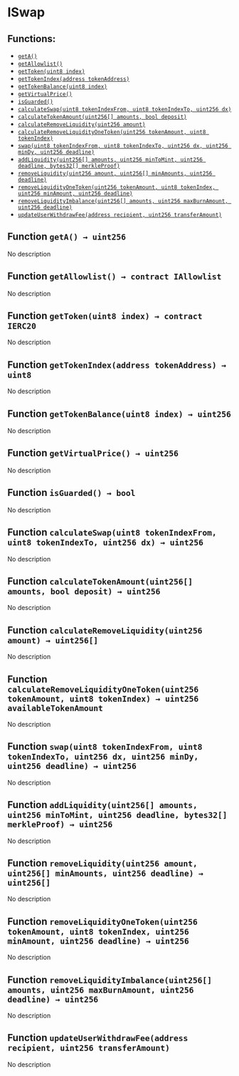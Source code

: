 # ISwap

## Functions:

- [`getA()`](iswap.md#ISwap-getA--)
- [`getAllowlist()`](iswap.md#ISwap-getAllowlist--)
- [`getToken(uint8 index)`](iswap.md#ISwap-getToken-uint8-)
- [`getTokenIndex(address tokenAddress)`](iswap.md#ISwap-getTokenIndex-address-)
- [`getTokenBalance(uint8 index)`](iswap.md#ISwap-getTokenBalance-uint8-)
- [`getVirtualPrice()`](iswap.md#ISwap-getVirtualPrice--)
- [`isGuarded()`](iswap.md#ISwap-isGuarded--)
- [`calculateSwap(uint8 tokenIndexFrom, uint8 tokenIndexTo, uint256 dx)`](iswap.md#ISwap-calculateSwap-uint8-uint8-uint256-)
- [`calculateTokenAmount(uint256[] amounts, bool deposit)`](iswap.md#ISwap-calculateTokenAmount-uint256---bool-)
- [`calculateRemoveLiquidity(uint256 amount)`](iswap.md#ISwap-calculateRemoveLiquidity-uint256-)
- [`calculateRemoveLiquidityOneToken(uint256 tokenAmount, uint8 tokenIndex)`](iswap.md#ISwap-calculateRemoveLiquidityOneToken-uint256-uint8-)
- [`swap(uint8 tokenIndexFrom, uint8 tokenIndexTo, uint256 dx, uint256 minDy, uint256 deadline)`](iswap.md#ISwap-swap-uint8-uint8-uint256-uint256-uint256-)
- [`addLiquidity(uint256[] amounts, uint256 minToMint, uint256 deadline, bytes32[] merkleProof)`](iswap.md#ISwap-addLiquidity-uint256---uint256-uint256-bytes32---)
- [`removeLiquidity(uint256 amount, uint256[] minAmounts, uint256 deadline)`](iswap.md#ISwap-removeLiquidity-uint256-uint256---uint256-)
- [`removeLiquidityOneToken(uint256 tokenAmount, uint8 tokenIndex, uint256 minAmount, uint256 deadline)`](iswap.md#ISwap-removeLiquidityOneToken-uint256-uint8-uint256-uint256-)
- [`removeLiquidityImbalance(uint256[] amounts, uint256 maxBurnAmount, uint256 deadline)`](iswap.md#ISwap-removeLiquidityImbalance-uint256---uint256-uint256-)
- [`updateUserWithdrawFee(address recipient, uint256 transferAmount)`](iswap.md#ISwap-updateUserWithdrawFee-address-uint256-)

## Function `getA() → uint256` <a id="ISwap-getA--"></a>

No description

## Function `getAllowlist() → contract IAllowlist` <a id="ISwap-getAllowlist--"></a>

No description

## Function `getToken(uint8 index) → contract IERC20` <a id="ISwap-getToken-uint8-"></a>

No description

## Function `getTokenIndex(address tokenAddress) → uint8` <a id="ISwap-getTokenIndex-address-"></a>

No description

## Function `getTokenBalance(uint8 index) → uint256` <a id="ISwap-getTokenBalance-uint8-"></a>

No description

## Function `getVirtualPrice() → uint256` <a id="ISwap-getVirtualPrice--"></a>

No description

## Function `isGuarded() → bool` <a id="ISwap-isGuarded--"></a>

No description

## Function `calculateSwap(uint8 tokenIndexFrom, uint8 tokenIndexTo, uint256 dx) → uint256` <a id="ISwap-calculateSwap-uint8-uint8-uint256-"></a>

No description

## Function `calculateTokenAmount(uint256[] amounts, bool deposit) → uint256` <a id="ISwap-calculateTokenAmount-uint256---bool-"></a>

No description

## Function `calculateRemoveLiquidity(uint256 amount) → uint256[]` <a id="ISwap-calculateRemoveLiquidity-uint256-"></a>

No description

## Function `calculateRemoveLiquidityOneToken(uint256 tokenAmount, uint8 tokenIndex) → uint256 availableTokenAmount` <a id="ISwap-calculateRemoveLiquidityOneToken-uint256-uint8-"></a>

No description

## Function `swap(uint8 tokenIndexFrom, uint8 tokenIndexTo, uint256 dx, uint256 minDy, uint256 deadline) → uint256` <a id="ISwap-swap-uint8-uint8-uint256-uint256-uint256-"></a>

No description

## Function `addLiquidity(uint256[] amounts, uint256 minToMint, uint256 deadline, bytes32[] merkleProof) → uint256` <a id="ISwap-addLiquidity-uint256---uint256-uint256-bytes32---"></a>

No description

## Function `removeLiquidity(uint256 amount, uint256[] minAmounts, uint256 deadline) → uint256[]` <a id="ISwap-removeLiquidity-uint256-uint256---uint256-"></a>

No description

## Function `removeLiquidityOneToken(uint256 tokenAmount, uint8 tokenIndex, uint256 minAmount, uint256 deadline) → uint256` <a id="ISwap-removeLiquidityOneToken-uint256-uint8-uint256-uint256-"></a>

No description

## Function `removeLiquidityImbalance(uint256[] amounts, uint256 maxBurnAmount, uint256 deadline) → uint256` <a id="ISwap-removeLiquidityImbalance-uint256---uint256-uint256-"></a>

No description

## Function `updateUserWithdrawFee(address recipient, uint256 transferAmount)` <a id="ISwap-updateUserWithdrawFee-address-uint256-"></a>

No description
